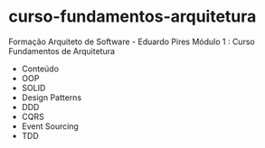 # curso-fundamentos-arquitetura
Formação Arquiteto de Software - Eduardo Pires
Módulo 1 : Curso Fundamentos de Arquitetura
- Conteúdo
- OOP
- SOLID
- Design Patterns
- DDD
- CQRS
- Event Sourcing
- TDD
